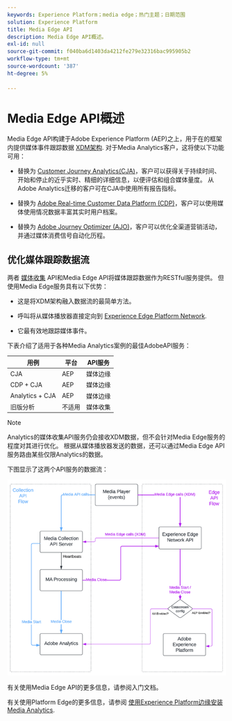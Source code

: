 ```yaml
---
keywords: Experience Platform；media edge；热门主题；日期范围
solution: Experience Platform
title: Media Edge API
description: Media Edge API概述。
exl-id: null
source-git-commit: f040ba6d1403da4212fe279e32316bac995905b2
workflow-type: tm+mt
source-wordcount: '387'
ht-degree: 5%

---
```



# Media Edge API概述

Media Edge API构建于Adobe Experience Platform (AEP)之上，用于在的框架内提供媒体事件跟踪数据 [XDM架构](https://experienceleague.adobe.com/docs/experience-platform/xdm/home.html?lang=en#:~:text=Experience%20Data%20Model%20(XDM)%2C,the%20power%20of%20digital%20experiences). 对于Media Analytics客户，这将使以下功能可用：

* 替换为 [Customer Journey Analytics(CJA)](https://experienceleague.adobe.com/docs/analytics-platform/using/cja-overview/cja-overview.html?lang=zh-Hans)，客户可以获得关于持续时间、开始和停止的近乎实时、精细的详细信息，以便评估和组合媒体量度。 从Adobe Analytics迁移的客户可在CJA中使用所有报告指标。

* 替换为 [Adobe Real-time Customer Data Platform (CDP)](https://experienceleague.adobe.com/docs/experience-platform/rtcdp/overview.html?lang=zh-Hans)，客户可以使用媒体使用情况数据丰富其实时用户档案。

* 替换为 [Adobe Journey Optimizer (AJO)](https://experienceleague.adobe.com/docs/journey-optimizer/using/get-started/get-started.html?lang=en)，客户可以优化全渠道营销活动，并通过媒体消费信号自动化历程。


## 优化媒体跟踪数据流

两者 [媒体收集](https://experienceleague.adobe.com/docs/media-analytics/using/implementation/streaming-media-apis/mc-api-overview.html?lang=en&amp;media-tracking-data-flows) API和Media Edge API将媒体跟踪数据作为RESTful服务提供。 但使用Media Edge服务具有以下优势：

* 这是将XDM架构融入数据流的最简单方法。

* 呼叫将从媒体播放器直接定向到 [Experience Edge Platform Network](https://experienceleague.adobe.com/docs/experience-platform/edge-network-server-api/overview.html?lang=en).

* 它最有效地跟踪媒体事件。

下表介绍了适用于各种Media Analytics案例的最佳AdobeAPI服务：

| 用例 | 平台 | API服务 |
| -------- | ------ | ---------- |
| CJA | AEP | 媒体边缘 |
| CDP + CJA | AEP | 媒体边缘 |
| Analytics + CJA | AEP | 媒体边缘 |
| 旧版分析 | 不适用 | 媒体收集 |

>[!NOTE]
>
> Analytics的媒体收集API服务仍会接收XDM数据，但不会针对Media Edge服务的程度对其进行优化。 根据从媒体播放器发送的数据，还可以通过Media Edge API服务路由某些仅限Analytics的数据。

下图显示了这两个API服务的数据流：


![Media Analytics数据流](../assets/edge-api-dataflow.png)


有关使用Media Edge API的更多信息，请参阅入门文档。

有关使用Platform Edge的更多信息，请参阅 [使用Experience Platform边缘安装Media Analytics](https://experienceleague.adobe.com/docs/media-analytics/using/implementation/implementation-edge.html?lang=en).




